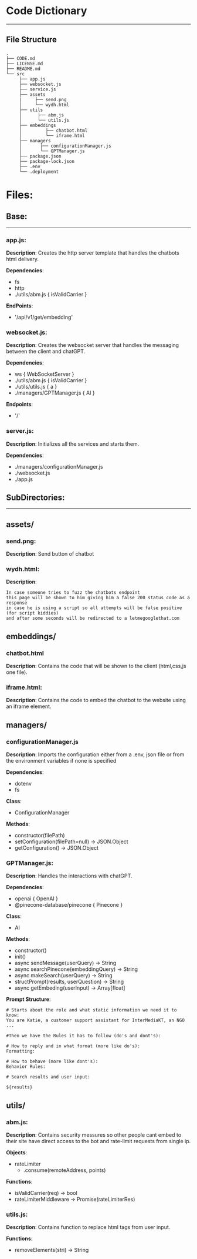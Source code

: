 # Code Dictionary
---
## File Structure
```
.
├── CODE.md
├── LICENSE.md
├── README.md
└── src
     ├── app.js
     ├── websocket.js
     ├── service.js
     ├── assets
     |     ├── send.png
     │     └── wydh.html
     ├── utils
     │      ├── abm.js
     │      └── utils.js
     ├── embeddings
     │         ├── chatbot.html
     │         └── iframe.html
     ├── managers
     │       ├── configurationManager.js
     │       └── GPTManager.js
     ├── package.json
     ├── package-lock.json
     ├── .env
     └── .deployment
```

# Files:

## Base:
---
### app.js:

**Description**: Creates the http server template that handles the chatbots html delivery.

**Dependencies**: 
- fs
- http
- ./utils/abm.js { isValidCarrier }

**EndPoints**:
- '/api/v1/get/embedding'

### websocket.js:
**Description**: Creates the websocket server that handles the messaging between the client and chatGPT.

**Dependencies**: 
- ws { WebSocketServer }
- ./utils/abm.js { isValidCarrier }
- ./utils/utils.js { a }
- ./managers/GPTManager.js { AI }

**Endpoints**:
- '/'

### server.js:
**Description**: Initializes all the services and starts them.

**Dependencies**:
- ./managers/configurationManager.js
- ./websocket.js
- ./app.js

## SubDirectories:
---
## assets/

### send.png:
**Description**: Send button of chatbot

### wydh.html:
**Description**:
```
In case someone tries to fuzz the chatbots endpoint
this page will be shown to him giving him a false 200 status code as a response 
in case he is using a script so all attempts will be false positive (for script kiddies)
and after some seconds will be redirected to a letmegooglethat.com 
```

## embeddings/

### chatbot.html
**Description**: Contains the code that will be shown to the client (html,css,js one file).

### iframe.html:
**Description**: Contains the code to embed the chatbot to the website using an iframe element. 

## managers/

### configurationManager.js
**Description**: Imports the configuration either from a .env, json file or from the environment variables if none is specified

**Dependencies**: 
- dotenv
- fs 

**Class**:
- ConfigurationManager

**Methods**:
- constructor(filePath)
- setConfiguration(filePath=null) -> JSON.Object
- getConfiguration() -> JSON.Object


### GPTManager.js:
**Description**: Handles the interactions with chatGPT.

**Dependencies**:
- openai { OpenAI }
- @pinecone-database/pinecone { Pinecone }

**Class**:
- AI

**Methods**:
- constructor()
- init()
- async sendMessage(userQuery) -> String
- async searchPinecone(embeddingQuery) -> String
- async makeSearch(userQuery) -> String
- structPrompt(results, userQuestion) -> String
- async getEmbeding(userInput) -> Array[float]

**Prompt Structure**:
```
# Starts about the role and what static information we need it to know:
You are Katie, a customer support assistant for InterMediaKT, an NGO ...

#Then we have the Rules it has to follow (do's and dont's):

# How to reply and in what format (more like do's):
Formatting:

# How to behave (more like dont's):
Behavior Rules:

# Search results and user input:

${results}
```

## utils/

### abm.js:
**Description**: Contains security messures so other people cant embed to their site have direct access to the bot and rate-limit requests from single ip.

**Objects**:
- rateLimiter
     - .consume(remoteAddress, points)

**Functions**:
- isValidCarrier(req) -> bool
- rateLimiterMiddleware -> Promise(rateLimiterRes)

### utils.js:
**Description**: Contains function to replace html tags from user input.

**Functions**: 
- removeElements(stri) -> String
